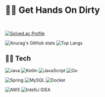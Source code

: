 # 🧑‍🌾 Get Hands On Dirty

<br>

[![Solved.ac Profile](http://mazassumnida.wtf/api/v2/generate_badge?boj=yeasung67)](https://solved.ac/yeasung67/)

![Anurag's GitHub stats](https://github-readme-stats.vercel.app/api?username=Dev-Yesung&show_icons=true&theme=tokyonight)
![Top Langs](https://github-readme-stats.vercel.app/api/top-langs/?username=Dev-Yesung&layout=compact&theme=tokyonight)

## 🧑‍🔧 Tech
![Java](https://img.shields.io/badge/java-%23ED8B00.svg?style=for-the-badge&logo=openjdk&logoColor=white)
![Kotlin](https://img.shields.io/badge/kotlin-%237F52FF.svg?style=for-the-badge&logo=kotlin&logoColor=white)
![JavaScript](https://img.shields.io/badge/javascript-%23323330.svg?style=for-the-badge&logo=javascript&logoColor=%23F7DF1E)
![Go](https://img.shields.io/badge/Go-00ADD8?style=for-the-badge&logo=Go&logoColor=white)

![Spring](https://img.shields.io/badge/spring-%236DB33F.svg?style=for-the-badge&logo=spring&logoColor=white)
![MySQL](https://img.shields.io/badge/mysql-4479A1.svg?style=for-the-badge&logo=mysql&logoColor=white)
![Docker](https://img.shields.io/badge/docker-%230db7ed.svg?style=for-the-badge&logo=docker&logoColor=white)

![AWS](https://img.shields.io/badge/AWS-%23FF9900.svg?style=for-the-badge&logo=amazon-aws&logoColor=white) ![IntelliJ IDEA](https://img.shields.io/badge/IntelliJIDEA-000000.svg?style=for-the-badge&logo=intellij-idea&logoColor=white)

